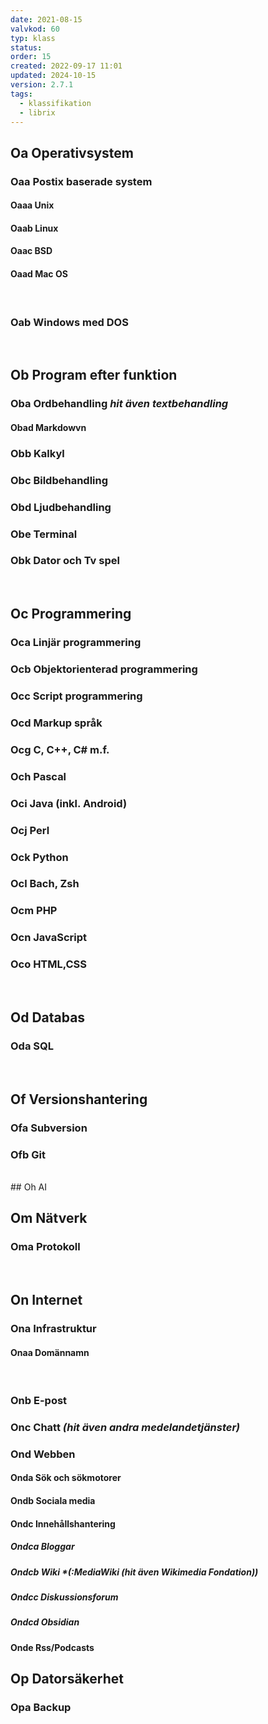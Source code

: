 ```yaml
---
date: 2021-08-15
valvkod: 60
typ: klass
status: 
order: 15
created: 2022-09-17 11:01
updated: 2024-10-15
version: 2.7.1
tags:
  - klassifikation
  - librix
---
```


## Oa Operativsystem
### Oaa Postix baserade system
#### Oaaa Unix
#### Oaab Linux
#### Oaac BSD
#### Oaad Mac OS

<br>

### Oab Windows med DOS

<br>

## Ob Program efter funktion
### Oba Ordbehandling *hit även textbehandling*
#### Obad Markdowvn
### Obb Kalkyl
### Obc Bildbehandling
### Obd Ljudbehandling
### Obe Terminal
### Obk Dator och Tv spel
<br>

## Oc Programmering
### Oca Linjär programmering
### Ocb Objektorienterad programmering
### Occ Script programmering
### Ocd Markup språk
### Ocg C, C++, C# m.f.
### Och Pascal
### Oci Java (inkl. Android)
### Ocj Perl
### Ock Python
### Ocl Bach, Zsh
### Ocm PHP
### Ocn JavaScript
### Oco HTML,CSS

<br>

## Od Databas
### Oda SQL

<br>

## Of Versionshantering
### Ofa Subversion
### Ofb Git

<br>
## Oh AI
<br>

## Om Nätverk
### Oma Protokoll

<br>

## On Internet
### Ona Infrastruktur
#### Onaa Domännamn

<br>

### Onb E-post
### Onc Chatt *(hit även andra medelandetjänster)*
### Ond Webben
#### Onda Sök och sökmotorer
#### Ondb Sociala media

#### Ondc Innehållshantering

##### Ondca Bloggar

##### Ondcb Wiki *(:MediaWiki (hit även Wikimedia Fondation))

##### Ondcc Diskussionsforum

##### Ondcd Obsidian

#### Onde Rss/Podcasts

## Op Datorsäkerhet
### Opa Backup